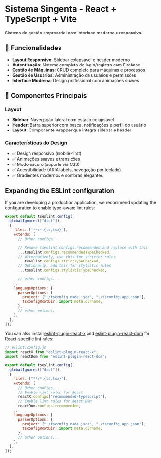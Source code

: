 # Sistema Singenta - React + TypeScript + Vite

Sistema de gestão empresarial com interface moderna e responsiva.

## 🚀 Funcionalidades

- **Layout Responsivo**: Sidebar colapsável e header moderno
- **Autenticação**: Sistema completo de login/registro com Firebase
- **Gestão de Máquinas**: CRUD completo para máquinas e processos
- **Gestão de Usuários**: Administração de usuários e permissões
- **Interface Moderna**: Design profissional com animações suaves

## 🎨 Componentes Principais

### Layout

- **Sidebar**: Navegação lateral com estado colapsável
- **Header**: Barra superior com busca, notificações e perfil do usuário
- **Layout**: Componente wrapper que integra sidebar e header

### Características do Design

- ✅ Design responsivo (mobile-first)
- ✅ Animações suaves e transições
- ✅ Modo escuro (suporte via CSS)
- ✅ Acessibilidade (ARIA labels, navegação por teclado)
- ✅ Gradientes modernos e sombras elegantes

## Expanding the ESLint configuration

If you are developing a production application, we recommend updating the configuration to enable type-aware lint rules:

```js
export default tseslint.config([
  globalIgnores(["dist"]),
  {
    files: ["**/*.{ts,tsx}"],
    extends: [
      // Other configs...

      // Remove tseslint.configs.recommended and replace with this
      ...tseslint.configs.recommendedTypeChecked,
      // Alternatively, use this for stricter rules
      ...tseslint.configs.strictTypeChecked,
      // Optionally, add this for stylistic rules
      ...tseslint.configs.stylisticTypeChecked,

      // Other configs...
    ],
    languageOptions: {
      parserOptions: {
        project: ["./tsconfig.node.json", "./tsconfig.app.json"],
        tsconfigRootDir: import.meta.dirname,
      },
      // other options...
    },
  },
]);
```

You can also install [eslint-plugin-react-x](https://github.com/Rel1cx/eslint-react/tree/main/packages/plugins/eslint-plugin-react-x) and [eslint-plugin-react-dom](https://github.com/Rel1cx/eslint-react/tree/main/packages/plugins/eslint-plugin-react-dom) for React-specific lint rules:

```js
// eslint.config.js
import reactX from "eslint-plugin-react-x";
import reactDom from "eslint-plugin-react-dom";

export default tseslint.config([
  globalIgnores(["dist"]),
  {
    files: ["**/*.{ts,tsx}"],
    extends: [
      // Other configs...
      // Enable lint rules for React
      reactX.configs["recommended-typescript"],
      // Enable lint rules for React DOM
      reactDom.configs.recommended,
    ],
    languageOptions: {
      parserOptions: {
        project: ["./tsconfig.node.json", "./tsconfig.app.json"],
        tsconfigRootDir: import.meta.dirname,
      },
      // other options...
    },
  },
]);
```
